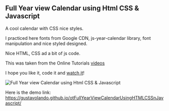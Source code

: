## Full Year view Calendar using Html CSS & Javascript

A cool calendar with CSS nice styles.

I practiced here fonts from Google CDN, js-year-calendar library, font manipulation and nice styled designed.

Nice HTML, CSS ad a bit of js code.

This was taken from the Online Tutorials [videos](https://www.youtube.com/watch?v=hdnt-jdDlao&t=600s)

I hope you like it, code it and [watch it](https://gustavolando.github.io/otFullYearViewCalendarUsingHTMLCSSnJavascript/)!

![Full Year view Calendar using Html CSS & Javascript](https://gustavolando.github.io/otFullYearViewCalendarUsingHTMLCSSnJavascript/Full%20Year%20view%20Calendar%20using%20Html%20CSS%20&%20Javascript.png)

Here is the demo link:  https://gustavolando.github.io/otFullYearViewCalendarUsingHTMLCSSnJavascript/
